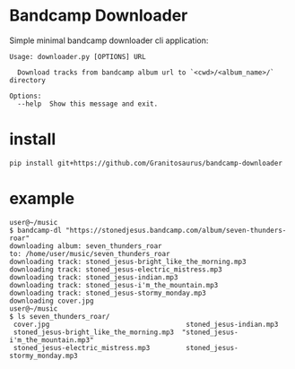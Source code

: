 # Bandcamp Downloader

Simple minimal bandcamp downloader cli application:

```
Usage: downloader.py [OPTIONS] URL

  Download tracks from bandcamp album url to `<cwd>/<album_name>/` directory

Options:
  --help  Show this message and exit.
```

# install

    pip install git+https://github.com/Granitosaurus/bandcamp-downloader

# example

```
user@~/music
$ bandcamp-dl "https://stonedjesus.bandcamp.com/album/seven-thunders-roar"
downloading album: seven_thunders_roar
to: /home/user/music/seven_thunders_roar
downloading track: stoned_jesus-bright_like_the_morning.mp3
downloading track: stoned_jesus-electric_mistress.mp3
downloading track: stoned_jesus-indian.mp3
downloading track: stoned_jesus-i'm_the_mountain.mp3
downloading track: stoned_jesus-stormy_monday.mp3
downloading cover.jpg
user@~/music
$ ls seven_thunders_roar/
 cover.jpg                                  stoned_jesus-indian.mp3
 stoned_jesus-bright_like_the_morning.mp3  "stoned_jesus-i'm_the_mountain.mp3"
 stoned_jesus-electric_mistress.mp3         stoned_jesus-stormy_monday.mp3
```
